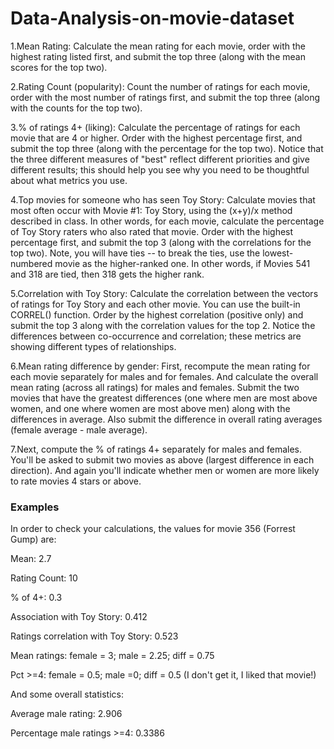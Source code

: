 # Data-Analysis-on-movie-dataset
1.Mean Rating: Calculate the mean rating for each movie, order with the highest rating listed first, and submit the top three (along with the mean scores for the top two).

2.Rating Count (popularity): Count the number of ratings for each movie, order with the most number of ratings first, and submit the top three (along with the counts for the top two).

3.% of ratings 4+ (liking): Calculate the percentage of ratings for each movie that are 4 or higher. Order with the highest percentage first, and submit the top three (along with the percentage for the top two). Notice that the three different measures of "best" reflect different priorities and give different results; this should help you see why you need to be thoughtful about what metrics you use.

4.Top movies for someone who has seen Toy Story: Calculate movies that most often occur with Movie #1: Toy Story, using the (x+y)/x method described in class. In other words, for each movie, calculate the percentage of Toy Story raters who also rated that movie. Order with the highest percentage first, and submit the top 3 (along with the correlations for the top two). Note, you will have ties -- to break the ties, use the lowest-numbered movie as the higher-ranked one. In other words, if Movies 541 and 318 are tied, then 318 gets the higher rank.

5.Correlation with Toy Story: Calculate the correlation between the vectors of ratings for Toy Story and each other movie. You can use the built-in CORREL() function. Order by the highest correlation (positive only) and submit the top 3 along with the correlation values for the top 2. Notice the differences between co-occurrence and correlation; these metrics are showing different types of relationships.

6.Mean rating difference by gender: First, recompute the mean rating for each movie separately for males and for females. And calculate the overall mean rating (across all ratings) for males and females. Submit the two movies that have the greatest differences (one where men are most above women, and one where women are most above men) along with the differences in average. Also submit the difference in overall rating averages (female average - male average).

7.Next, compute the % of ratings 4+ separately for males and females. You'll be asked to submit two movies as above (largest difference in each direction). And again you'll indicate whether men or women are more likely to rate movies 4 stars or above.


### Examples

In order to check your calculations, the values for movie 356 (Forrest Gump) are:

Mean: 2.7

Rating Count: 10

% of 4+: 0.3

Association with Toy Story: 0.412

Ratings correlation with Toy Story: 0.523

Mean ratings: female = 3; male = 2.25; diff = 0.75

Pct >=4: female = 0.5; male =0; diff = 0.5 (I don't get it, I liked that movie!)

And some overall statistics:

Average male rating: 2.906

Percentage male ratings >=4: 0.3386
